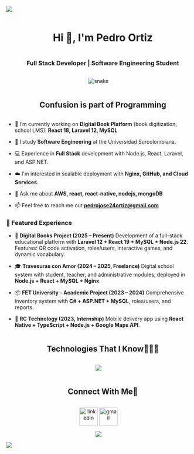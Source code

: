 
<!--horizontal divider(gradiant)-->
<img src="https://user-images.githubusercontent.com/73097560/115834477-dbab4500-a447-11eb-908a-139a6edaec5c.gif">

<!--h1 without bottom border-->
<div id="user-content-toc">
  <ul align="center">
    <summary><h1 style="display: inline-block">Hi 👋, I'm Pedro Ortiz</h1></summary>
    <summary><h3 style="display: inline-block">Full Stack Developer | Software Engineering Student</h3></summary>
  </ul>
</div>


<!--- snake -->
<div align="center">
  <img src="https://github.com/devpedro24/devpedro24/blob/output/snake.svg" alt="snake"/>
</div>


<!--h2 without bottom border-->
<div id="user-content-toc">
  <ul align="center">
    <summary><h2 style="display: inline-block">Confusion is part of Programming</h2></summary>
  </ul>
</div>


<!--Intro start-->
- 🔭 I’m currently working on **Digital Book Platform** (book digitization, school LMS). **React 18, Laravel 12, MySQL**

- 🌱 I study **Software Engineering** at the Universidad Surcolombiana.

- 💻 Experience in **Full Stack** development with Node.js, React, Laravel, and ASP.NET.

- ☁️ I'm interested in scalable deployment with **Nginx, GitHub, and Cloud Services**.

- 💬 Ask me about **AWS, react, react-native, nodejs, mongoDB**

- 📫 Feel free to reach me out **pedrojose24ortiz@gmail.com**
<!--Intro end-->

### 💼 Featured Experience
- 🚀 **Digital Books Project (2025 – Present)**
Development of a full-stack educational platform with **Laravel 12 + React 19 + MySQL + Node.js 22**.
Features: QR code activation, roles/users, interactive games, and dynamic vocabulary.

- 🎓 **Travesuras con Amor (2024 – 2025, Freelance)**
Digital school system with student, teacher, and administrative modules, deployed in **Node.js + React + MySQL + Nginx**.

- 📦 **FET University – Academic Project (2023 – 2024)**
Comprehensive inventory system with **C# + ASP.NET + MySQL**, roles/users, and reports.

- 📲 **RC Technology (2023, Internship)**
Mobile delivery app using **React Native + TypeScript + Node.js + Google Maps API**.


<!--h1 without bottom border-->
<div id="user-content-toc">
  <ul align="center">
    <summary><h2 style="display: inline-block">Technologies That I Know👨🏻‍💻</h2></summary>
  </ul>
</div>
<!--tech stack icons-->
<p align="center">
  <a href="https://skillicons.dev">
    <img src="https://skillicons.dev/icons?i=js,ts,react,html,css,nodejs,express,laravel,cs,dotnet,php,mysql,postgres,git,nginx,figma,tailwind,materialui,postman,vscode" />
  </a>
</p>


<!-- Connect with me -->
<!--h2 without bottom border-->
<div id="user-content-toc">
  <ul align="center">
    <summary><h2 style="display: inline-block">Connect With Me🤝</h2></summary>
  </ul>
</div>

<!--icons and links-->
<p align="center">
<a href="https://www.linkedin.com/in/1010nishant/" target="blank"><img align="center" src="https://user-images.githubusercontent.com/88904952/234979284-68c11d7f-1acc-4f0c-ac78-044e1037d7b0.png" alt="linkedin" height="50" width="50" /></a>
<a href="mailto:pedrojose24ortiz@gmail.com" target="blank">
  <img align="center" src="https://upload.wikimedia.org/wikipedia/commons/7/7e/Gmail_icon_%282020%29.svg" alt="gmail" height="50" width="50" />
</a>
<!-- <a href="https://1010nishant.hashnode.dev/" target="blank"><img align="center" src="https://user-images.githubusercontent.com/88904952/234982196-562aea17-5532-4550-8c08-1c7cb994a541.png" alt="hashnode" height="50" width="50" /></a> -->
<!-- <a href="https://discordapp.com/users/957722095381540874" target="blank"><img align="center" src="https://user-images.githubusercontent.com/88904952/234982627-019fd336-6248-453c-9b05-97c13fd1d207.png" alt="discord" height="50" width="50" /></a> -->
  
</p>


<!--profile visit count-->
<div align="center">
  
[![](https://visitcount.itsvg.in/api?id=1010nishant&icon=3&color=6)](https://visitcount.itsvg.in)
  
</div>


<!--horizontal divider(gradiant)-->
<img src="https://user-images.githubusercontent.com/73097560/115834477-dbab4500-a447-11eb-908a-139a6edaec5c.gif">

